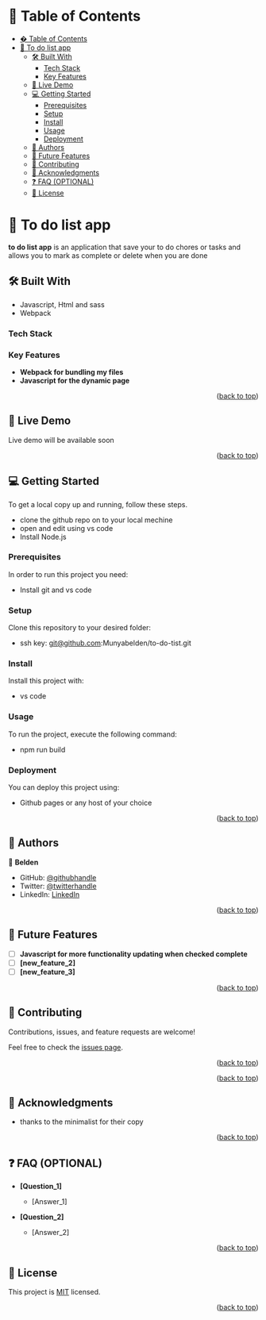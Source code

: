 
<!-- TABLE OF CONTENTS -->

# 📗 Table of Contents

- [� Table of Contents](#-table-of-contents)
- [📖 To do list app ](#-to-do-list-app-)
  - [🛠 Built With ](#-built-with-)
    - [Tech Stack ](#tech-stack-)
    - [Key Features ](#key-features-)
  - [🚀 Live Demo ](#-live-demo-)
  - [💻 Getting Started ](#-getting-started-)
    - [Prerequisites](#prerequisites)
    - [Setup](#setup)
    - [Install](#install)
    - [Usage](#usage)
    - [Deployment](#deployment)
  - [👥 Authors ](#-authors-)
  - [🔭 Future Features ](#-future-features-)
  - [🤝 Contributing ](#-contributing-)
  - [🙏 Acknowledgments ](#-acknowledgments-)
  - [❓ FAQ (OPTIONAL) ](#-faq-optional-)
  - [📝 License ](#-license-)

<!-- PROJECT DESCRIPTION -->

# 📖 To do list app <a name="about-project"></a>



**to do list app** is an application that save your to do chores or tasks and allows you to mark as complete or delete when you are done

## 🛠 Built With <a name="built-with"></a>

- Javascript, Html and sass
- Webpack

### Tech Stack <a name="tech-stack"></a>


<!-- Features -->

### Key Features <a name="key-features"></a>

- **Webpack for bundling my files**
- **Javascript for the dynamic page**

<p align="right">(<a href="#readme-top">back to top</a>)</p>

<!-- LIVE DEMO -->

## 🚀 Live Demo <a name="live-demo"></a>

Live demo will be available soon

<p align="right">(<a href="#readme-top">back to top</a>)</p>

<!-- GETTING STARTED -->

## 💻 Getting Started <a name="getting-started"></a>


To get a local copy up and running, follow these steps.

- clone the github repo on to your local mechine
- open and edit using vs code
- Install Node.js

### Prerequisites

In order to run this project you need:

- Install git and vs code

### Setup

Clone this repository to your desired folder:

- ssh key: git@github.com:Munyabelden/to-do-tist.git

### Install

Install this project with:

- vs code 

### Usage

To run the project, execute the following command:

- npm run build

### Deployment

You can deploy this project using:

- Github pages or any host of your choice


<p align="right">(<a href="#readme-top">back to top</a>)</p>

<!-- AUTHORS -->

## 👥 Authors <a name="authors"></a>


👤 **Belden**

- GitHub: [@githubhandle](https://github.com/Munyabelden)
- Twitter: [@twitterhandle](https://twitter.com/home)
- LinkedIn: [LinkedIn](https://www.linkedin.com/feed/)


<p align="right">(<a href="#readme-top">back to top</a>)</p>

<!-- FUTURE FEATURES -->

## 🔭 Future Features <a name="future-features"></a>


- [ ] **Javascript for more functionality updating when checked complete**
- [ ] **[new_feature_2]**
- [ ] **[new_feature_3]**

<p align="right">(<a href="#readme-top">back to top</a>)</p>

<!-- CONTRIBUTING -->

## 🤝 Contributing <a name="contributing"></a>

Contributions, issues, and feature requests are welcome!

Feel free to check the [issues page](https://github.com/Munyabelden/to-do-tist/issues).

<p align="right">(<a href="#readme-top">back to top</a>)</p>

<!-- SUPPORT -->


<p align="right">(<a href="#readme-top">back to top</a>)</p>

<!-- ACKNOWLEDGEMENTS -->

## 🙏 Acknowledgments <a name="acknowledgements"></a>

- thanks to the minimalist for their copy

<p align="right">(<a href="#readme-top">back to top</a>)</p>

<!-- FAQ (optional) -->

## ❓ FAQ (OPTIONAL) <a name="faq"></a>


- **[Question_1]**

  - [Answer_1]

- **[Question_2]**

  - [Answer_2]

<p align="right">(<a href="#readme-top">back to top</a>)</p>

<!-- LICENSE -->

## 📝 License <a name="license"></a>

This project is [MIT](https://github.com/Munyabelden/to-do-tist/blob/main/LICENSE) licensed.

<p align="right">(<a href="#readme-top">back to top</a>)</p>